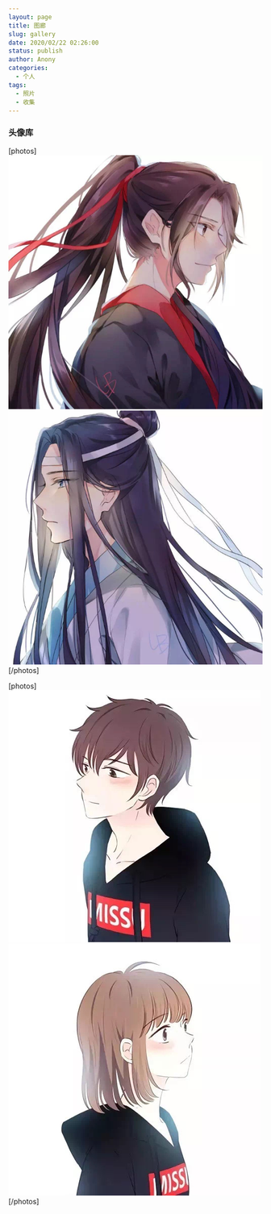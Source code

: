 ```yaml
---
layout: page
title: 图廊
slug: gallery
date: 2020/02/22 02:26:00
status: publish
author: Anony
categories: 
  - 个人
tags: 
  - 照片
  - 收集
---
```


### 头像库
[photos] 
![](./static/2ac7b65ebccae3cd868cb33445485fdf.JPG)
![](./static/8d454307880329eb964eb0e7a87d86e4.JPG)
[/photos] 

[photos] 
![](./static/ca8f1467268bc7e8e93225ee29580b89.JPG)
![](./static/f7d9710dec01615ca9158edef0280b05.JPG)
[/photos] 